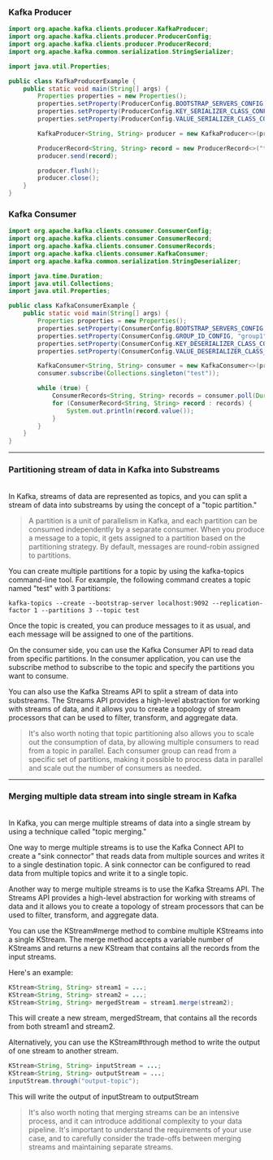 ### Kafka Producer

```java
import org.apache.kafka.clients.producer.KafkaProducer;
import org.apache.kafka.clients.producer.ProducerConfig;
import org.apache.kafka.clients.producer.ProducerRecord;
import org.apache.kafka.common.serialization.StringSerializer;

import java.util.Properties;

public class KafkaProducerExample {
    public static void main(String[] args) {
        Properties properties = new Properties();
        properties.setProperty(ProducerConfig.BOOTSTRAP_SERVERS_CONFIG, "localhost:9092");
        properties.setProperty(ProducerConfig.KEY_SERIALIZER_CLASS_CONFIG, StringSerializer.class.getName());
        properties.setProperty(ProducerConfig.VALUE_SERIALIZER_CLASS_CONFIG, StringSerializer.class.getName());

        KafkaProducer<String, String> producer = new KafkaProducer<>(properties);

        ProducerRecord<String, String> record = new ProducerRecord<>("test", "hello world");
        producer.send(record);

        producer.flush();
        producer.close();
    }
}

```

### Kafka Consumer

```java
import org.apache.kafka.clients.consumer.ConsumerConfig;
import org.apache.kafka.clients.consumer.ConsumerRecord;
import org.apache.kafka.clients.consumer.ConsumerRecords;
import org.apache.kafka.clients.consumer.KafkaConsumer;
import org.apache.kafka.common.serialization.StringDeserializer;

import java.time.Duration;
import java.util.Collections;
import java.util.Properties;

public class KafkaConsumerExample {
    public static void main(String[] args) {
        Properties properties = new Properties();
        properties.setProperty(ConsumerConfig.BOOTSTRAP_SERVERS_CONFIG, "localhost:9092");
        properties.setProperty(ConsumerConfig.GROUP_ID_CONFIG, "group1");
        properties.setProperty(ConsumerConfig.KEY_DESERIALIZER_CLASS_CONFIG, StringDeserializer.class.getName());
        properties.setProperty(ConsumerConfig.VALUE_DESERIALIZER_CLASS_CONFIG, StringDeserializer.class.getName());

        KafkaConsumer<String, String> consumer = new KafkaConsumer<>(properties);
        consumer.subscribe(Collections.singleton("test"));

        while (true) {
            ConsumerRecords<String, String> records = consumer.poll(Duration.ofMillis(100));
            for (ConsumerRecord<String, String> record : records) {
                System.out.println(record.value());
            }
        }
    }
}

```
---

### Partitioning stream of data in Kafka into Substreams
</br>
In Kafka, streams of data are represented as topics, and you can split a stream of data into substreams by using the concept of a "topic partition."

> A partition is a unit of parallelism in Kafka, and each partition can be consumed independently by a separate consumer. When you produce a message to a topic, it gets assigned to a partition based on the partitioning strategy. By default, messages are round-robin assigned to partitions.

You can create multiple partitions for a topic by using the kafka-topics command-line tool. For example, the following command creates a topic named "test" with 3 partitions:

```
kafka-topics --create --bootstrap-server localhost:9092 --replication-factor 1 --partitions 3 --topic test
```

Once the topic is created, you can produce messages to it as usual, and each message will be assigned to one of the partitions.

On the consumer side, you can use the Kafka Consumer API to read data from specific partitions. In the consumer application, you can use the subscribe method to subscribe to the topic and specify the partitions you want to consume.

You can also use the Kafka Streams API to split a stream of data into substreams. The Streams API provides a high-level abstraction for working with streams of data, and it allows you to create a topology of stream processors that can be used to filter, transform, and aggregate data.

> It's also worth noting that topic partitioning also allows you to scale out the consumption of data, by allowing multiple consumers to read from a topic in parallel. Each consumer group can read from a specific set of partitions, making it possible to process data in parallel and scale out the number of consumers as needed.

---

### Merging multiple data stream into single stream in Kafka
</br>
In Kafka, you can merge multiple streams of data into a single stream by using a technique called "topic merging."

One way to merge multiple streams is to use the Kafka Connect API to create a "sink connector" that reads data from multiple sources and writes it to a single destination topic. A sink connector can be configured to read data from multiple topics and write it to a single topic.

Another way to merge multiple streams is to use the Kafka Streams API. The Streams API provides a high-level abstraction for working with streams of data and it allows you to create a topology of stream processors that can be used to filter, transform, and aggregate data.

You can use the KStream#merge method to combine multiple KStreams into a single KStream. The merge method accepts a variable number of KStreams and returns a new KStream that contains all the records from the input streams.

Here's an example:
```java
KStream<String, String> stream1 = ...;
KStream<String, String> stream2 = ...;
KStream<String, String> mergedStream = stream1.merge(stream2);
```

This will create a new stream, mergedStream, that contains all the records from both stream1 and stream2.

Alternatively, you can use the KStream#through method to write the output of one stream to another stream.

```java
KStream<String, String> inputStream = ...;
KStream<String, String> outputStream = ...;
inputStream.through("output-topic");
```

This will write the output of inputStream to outputStream

> It's also worth noting that merging streams can be an intensive process, and it can introduce additional complexity to your data pipeline. It's important to understand the requirements of your use case, and to carefully consider the trade-offs between merging streams and maintaining separate streams.
